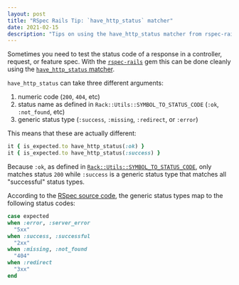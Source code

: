 ```yaml
---
layout: post
title: "RSpec Rails Tip: `have_http_status` matcher"
date: 2021-02-15
description: "Tips on using the have_http_status matcher from rspec-rails"
---
```


Sometimes you need to test the status code of a response in a controller, request, or feature spec.
With the [`rspec-rails`][rspec-rails] gem this can be done cleanly using the [`have_http_status` matcher][rspec-have-http-status-docs].

`have_http_status` can take three different arguments:
1. numeric code (`200`, `404`, etc)
2. status name as defined in `Rack::Utils::SYMBOL_TO_STATUS_CODE` (`:ok`, `:not_found`, etc)
3. generic status type (`:success`, `:missing`, `:redirect`, or `:error`)

This means that these are actually different:

```rb
it { is_expected.to have_http_status(:ok) }
it { is_expected.to have_http_status(:success) }
```

Because `:ok`, as defined in [`Rack::Utils::SYMBOL_TO_STATUS_CODE`][rack-symbol-to-status-code-source], only matches status `200` while `:success` is a generic status type that matches all "successful" status types.

According to the [RSpec source code][rspec-have-http-status-source-code], the generic status types map to the following status codes:

```rb
case expected
when :error, :server_error
  "5xx"
when :success, :successful
  "2xx"
when :missing, :not_found
  "404"
when :redirect
  "3xx"
end
```

[rspec-rails]: https://github.com/rspec/rspec-rails
[rack-symbol-to-status-code-source]: https://github.com/rack/rack/blob/2.2.3/lib/rack/utils.rb#L577:L579
[rspec-have-http-status-source-code]: https://github.com/rspec/rspec-rails/blob/64b2712da9d12c03a582bb26b62337504f8d1b76/lib/rspec/rails/matchers/have_http_status.rb#L338:L347
[rspec-have-http-status-docs]: https://relishapp.com/rspec/rspec-rails/docs/matchers/have-http-status-matcher
